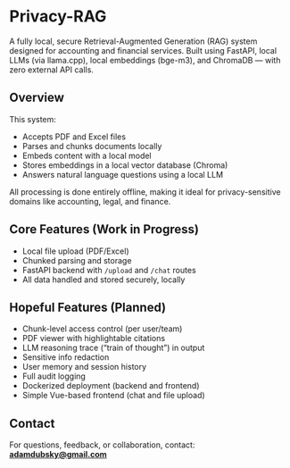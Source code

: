 # Privacy-RAG


A fully local, secure Retrieval-Augmented Generation (RAG) system designed for accounting and financial services. Built using FastAPI, local LLMs (via llama.cpp), local embeddings (bge-m3), and ChromaDB — with zero external API calls.

## Overview

This system:
- Accepts PDF and Excel files
- Parses and chunks documents locally
- Embeds content with a local model
- Stores embeddings in a local vector database (Chroma)
- Answers natural language questions using a local LLM

All processing is done entirely offline, making it ideal for privacy-sensitive domains like accounting, legal, and finance.

## Core Features (Work in Progress)

- Local file upload (PDF/Excel)
- Chunked parsing and storage
- FastAPI backend with `/upload` and `/chat` routes
- All data handled and stored securely, locally

## Hopeful Features (Planned)

- Chunk-level access control (per user/team)
- PDF viewer with highlightable citations
- LLM reasoning trace (“train of thought”) in output
- Sensitive info redaction
- User memory and session history
- Full audit logging
- Dockerized deployment (backend and frontend)
- Simple Vue-based frontend (chat and file upload)

## Contact

For questions, feedback, or collaboration, contact:  
**adamdubsky@gmail.com**
